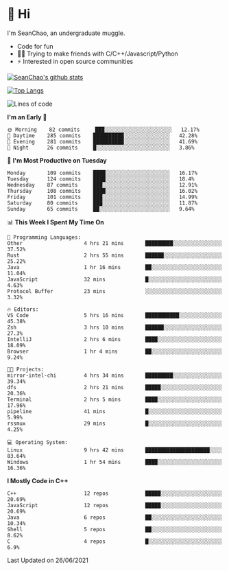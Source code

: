 # 👋 Hi
I'm SeanChao, an undergraduate muggle.

- Code for fun
- 👨‍💻 Trying to make friends with C/C++/Javascript/Python
- ⚡ Interested in open source communities

[![SeanChao's github stats](https://i-github-readme-stats.vercel.app/api?username=seanchao&show_icons=true)](https://github.com/anuraghazra/github-readme-stats)

[![Top Langs](https://i-github-readme-stats.vercel.app/api/top-langs/?username=seanchao&layout=compact)](https://github.com/anuraghazra/github-readme-stats)

<!--START_SECTION:waka-->
![Lines of code](https://img.shields.io/badge/From%20Hello%20World%20I%27ve%20Written-1.6%20million%20lines%20of%20code-blue)

**I'm an Early 🐤** 

```text
🌞 Morning    82 commits     ███░░░░░░░░░░░░░░░░░░░░░░   12.17% 
🌆 Daytime    285 commits    ██████████░░░░░░░░░░░░░░░   42.28% 
🌃 Evening    281 commits    ██████████░░░░░░░░░░░░░░░   41.69% 
🌙 Night      26 commits     █░░░░░░░░░░░░░░░░░░░░░░░░   3.86%

```
📅 **I'm Most Productive on Tuesday** 

```text
Monday       109 commits    ████░░░░░░░░░░░░░░░░░░░░░   16.17% 
Tuesday      124 commits    ████░░░░░░░░░░░░░░░░░░░░░   18.4% 
Wednesday    87 commits     ███░░░░░░░░░░░░░░░░░░░░░░   12.91% 
Thursday     108 commits    ████░░░░░░░░░░░░░░░░░░░░░   16.02% 
Friday       101 commits    ███░░░░░░░░░░░░░░░░░░░░░░   14.99% 
Saturday     80 commits     ███░░░░░░░░░░░░░░░░░░░░░░   11.87% 
Sunday       65 commits     ██░░░░░░░░░░░░░░░░░░░░░░░   9.64%

```


📊 **This Week I Spent My Time On** 

```text
💬 Programming Languages: 
Other                    4 hrs 21 mins       █████████░░░░░░░░░░░░░░░░   37.52% 
Rust                     2 hrs 55 mins       ██████░░░░░░░░░░░░░░░░░░░   25.22% 
Java                     1 hr 16 mins        ██░░░░░░░░░░░░░░░░░░░░░░░   11.04% 
JavaScript               32 mins             █░░░░░░░░░░░░░░░░░░░░░░░░   4.63% 
Protocol Buffer          23 mins             ░░░░░░░░░░░░░░░░░░░░░░░░░   3.32%

🔥 Editors: 
VS Code                  5 hrs 16 mins       ███████████░░░░░░░░░░░░░░   45.38% 
Zsh                      3 hrs 10 mins       ██████░░░░░░░░░░░░░░░░░░░   27.3% 
IntelliJ                 2 hrs 6 mins        ████░░░░░░░░░░░░░░░░░░░░░   18.09% 
Browser                  1 hr 4 mins         ██░░░░░░░░░░░░░░░░░░░░░░░   9.24%

🐱‍💻 Projects: 
mirror-intel-chi         4 hrs 34 mins       █████████░░░░░░░░░░░░░░░░   39.34% 
dfs                      2 hrs 21 mins       █████░░░░░░░░░░░░░░░░░░░░   20.36% 
Terminal                 2 hrs 5 mins        ████░░░░░░░░░░░░░░░░░░░░░   17.96% 
pipeline                 41 mins             █░░░░░░░░░░░░░░░░░░░░░░░░   5.99% 
rssmux                   29 mins             █░░░░░░░░░░░░░░░░░░░░░░░░   4.25%

💻 Operating System: 
Linux                    9 hrs 42 mins       █████████████████████░░░░   83.64% 
Windows                  1 hr 54 mins        ████░░░░░░░░░░░░░░░░░░░░░   16.36%

```

**I Mostly Code in C++** 

```text
C++                      12 repos            █████░░░░░░░░░░░░░░░░░░░░   20.69% 
JavaScript               12 repos            █████░░░░░░░░░░░░░░░░░░░░   20.69% 
Java                     6 repos             ██░░░░░░░░░░░░░░░░░░░░░░░   10.34% 
Shell                    5 repos             ██░░░░░░░░░░░░░░░░░░░░░░░   8.62% 
C                        4 repos             █░░░░░░░░░░░░░░░░░░░░░░░░   6.9%

```



 Last Updated on 26/06/2021
<!--END_SECTION:waka-->
